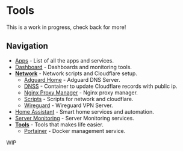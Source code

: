 # Tools
This is a work in progress, check back for more!

## Navigation
* [Apps](/apps/README.md) - List of all the apps and services.
* [Dashboard](/dashboard/README.md) - Dashboards and monitoring tools.
* [__Network__](/network/README.md) - Network scripts and Cloudflare setup.
  - [Adguard Home](/network/adguardHome/README.md) - Adguard DNS Server.
  - [DNSS](/network/dnss/README.md) - Container to update Cloudflare records with public ip.
  - [Nginx Proxy Manager](/network/nginx/README.md) - Nginx proxy manager.
  - [Scripts](/network/scripts/README.md) - Scripts for network and cloudflare.
  - [Wireguard](/network/wireguard/README.md) - Wireguard VPN Server.
* [Home Assistant](/homeassistant/README.md) - Smart home services and automation.
* [Server Monitoring](/monitoring/README.md) - Server Monitoring services.
* [__Tools__](/tools/README.md) - Tools that makes life easier.
  - [Portainer](/tools/portainer/README.md) - Docker management service.


WIP